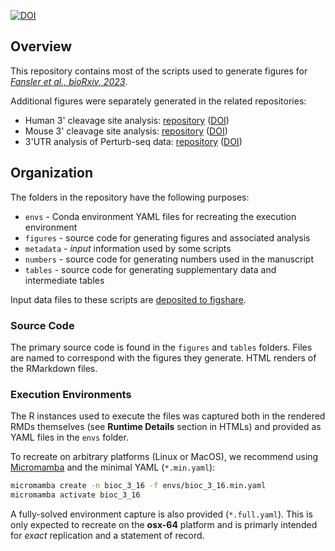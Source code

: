 [![DOI](https://zenodo.org/badge/431515147.svg)](https://zenodo.org/badge/latestdoi/431515147)

## Overview

This repository contains most of the scripts used to generate figures for
[*Fansler et al., bioRxiv, 2023*](https://www.biorxiv.org/content/10.1101/2021.11.22.469635v2).

Additional figures were separately generated in the related repositories:

- Human 3' cleavage site analysis: [repository](https://github.com/Mayrlab/hcl-analysis) ([DOI](https://doi.org/10.5281/zenodo.10892182))
- Mouse 3' cleavage site analysis: [repository](https://github.com/Mayrlab/mca-analysis) ([DOI](https://doi.org/10.5281/zenodo.10892186))
- 3'UTR analysis of Perturb-seq data: [repository](https://github.com/Mayrlab/gwps-sq) ([DOI](https://doi.org/10.5281/zenodo.10895730))


## Organization
The folders in the repository have the following purposes:

- `envs` - Conda environment YAML files for recreating the execution environment
- `figures` - source code for generating figures and associated analysis
- `metadata` - *input* information used by some scripts
- `numbers` - source code for generating numbers used in the manuscript
- `tables` - source code for generating supplementary data and intermediate tables

Input data files to these scripts are [deposited to figshare](https://doi.org/10.6084/m9.figshare.25529632).

### Source Code
The primary source code is found in the `figures` and `tables` folders. 
Files are named to correspond with the figures they generate. HTML renders
of the RMarkdown files.

### Execution Environments
The R instances used to execute the files was captured both in the rendered RMDs themselves
(see **Runtime Details** section in HTMLs) and provided as YAML files in the `envs` folder.

To recreate on arbitrary platforms (Linux or MacOS), we recommend using 
[Micromamba](https://mamba.readthedocs.io/en/latest/user_guide/micromamba.html#)
and the minimal YAML (`*.min.yaml`):

```bash
micromamba create -n bioc_3_16 -f envs/bioc_3_16.min.yaml
micromamba activate bioc_3_16
```

A fully-solved environment capture is also provided (`*.full.yaml`). This is only 
expected to recreate on the **osx-64** platform and is primarly intended for *exact* 
replication and a statement of record.
